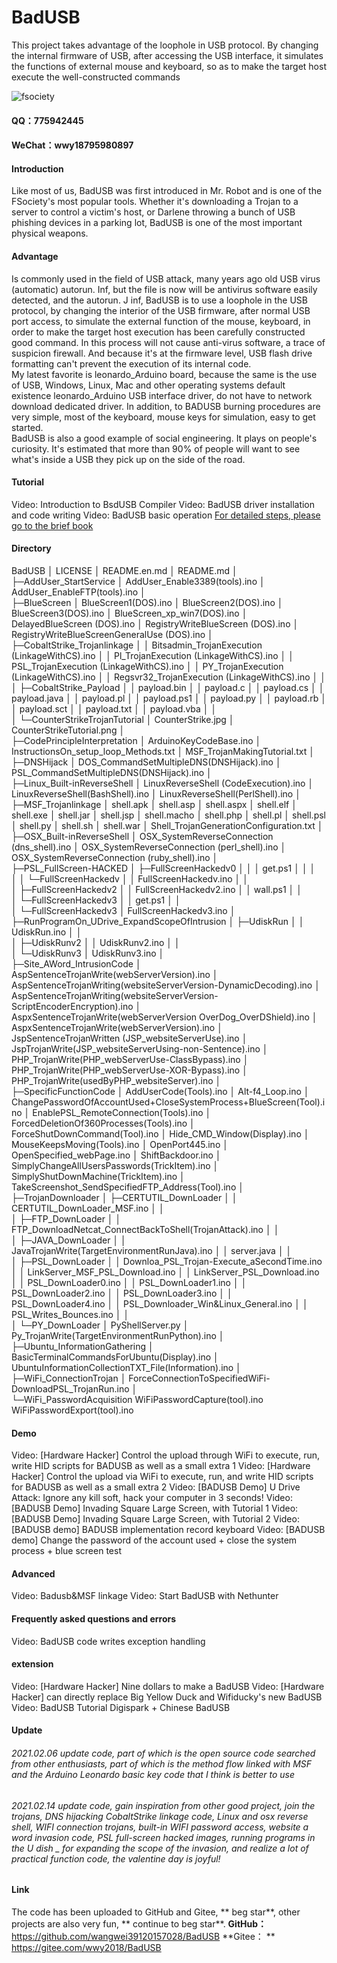 # BadUSB
This project takes advantage of the loophole in USB protocol. By changing the internal firmware of USB, after accessing the USB interface, it simulates the functions of external mouse and keyboard, so as to make the target host execute the well-constructed commands  

![fsociety](https://images.gitee.com/uploads/images/2021/0202/213932_6e4b146f_2323666.jpeg "src=http___static.ts.360.com_blog_wp-content_uploads_2016_08_160822-Post-fsociety-1.png&refer=http___static.ts.360.jpg")
#### QQ：775942445
#### WeChat：wwy18795980897

#### Introduction
Like most of us, BadUSB was first introduced in Mr. Robot and is one of the FSociety's most popular tools. Whether it's downloading a Trojan to a server to control a victim's host, or Darlene throwing a bunch of USB phishing devices in a parking lot, BadUSB is one of the most important physical weapons.  

#### Advantage
Is commonly used in the field of USB attack, many years ago old USB virus (automatic) autorun. Inf, but the file is now will be antivirus software easily detected, and the autorun. J inf, BadUSB is to use a loophole in the USB protocol, by changing the interior of the USB firmware, after normal USB port access, to simulate the external function of the mouse, keyboard, in order to make the target host execution has been carefully constructed good command. In this process will not cause anti-virus software, a trace of suspicion firewall. And because it's at the firmware level, USB flash drive formatting can't prevent the execution of its internal code.  
My latest favorite is leonardo_Arduino board, because the same is the use of USB, Windows, Linux, Mac and other operating systems default existence leonardo_Arduino USB interface driver, do not have to network download dedicated driver. In addition, to BADUSB burning procedures are very simple, most of the keyboard, mouse keys for simulation, easy to get started.  
BadUSB is also a good example of social engineering. It plays on people's curiosity. It's estimated that more than 90% of people will want to see what's inside a USB they pick up on the side of the road.  

#### Tutorial  
Video: Introduction to BsdUSB Compiler
Video: BadUSB driver installation and code writing
Video: BadUSB basic operation
[For detailed steps, please go to the brief book](https://www.jianshu.com/p/2b2b1dab85fe) 

#### Directory
BadUSB
│  LICENSE
│  README.en.md
│  README.md
│  
├─AddUser_StartService
│      AddUser_Enable3389(tools).ino
│      AddUser_EnableFTP(tools).ino
│      
├─BlueScreen
│      BlueScreen1(DOS).ino
│      BlueScreen2(DOS).ino
│      BlueScreen3(DOS).ino
│      BlueScreen_xp_win7(DOS).ino
│      DelayedBlueScreen (DOS).ino
│      RegistryWriteBlueScreen (DOS).ino
│      RegistryWriteBlueScreenGeneralUse (DOS).ino
│      
├─CobaltStrike_Trojanlinkage
│  │  Bitsadmin_TrojanExecution (LinkageWithCS).ino
│  │  Pl_TrojanExecution (LinkageWithCS).ino
│  │  PSL_TrojanExecution (LinkageWithCS).ino
│  │  PY_TrojanExecution (LinkageWithCS).ino
│  │  Regsvr32_TrojanExecution (LinkageWithCS).ino
│  │  
│  ├─CobaltStrike_Payload
│  │      payload.bin
│  │      payload.c
│  │      payload.cs
│  │      payload.java
│  │      payload.pl
│  │      payload.ps1
│  │      payload.py
│  │      payload.rb
│  │      payload.sct
│  │      payload.txt
│  │      payload.vba
│  │      
│  └─CounterStrikeTrojanTutorial
│          CounterStrike.jpg
│          CounterStrikeTutorial.png
│          
├─CodePrincipleInterpretation
│      ArduinoKeyCodeBase.ino
│      InstructionsOn_setup_loop_Methods.txt
│      MSF_TrojanMakingTutorial.txt
│      
├─DNSHijack
│      DOS_CommandSetMultipleDNS(DNSHijack).ino
│      PSL_CommandSetMultipleDNS(DNSHijack).ino
│      
├─Linux_Built-inReverseShell
│      LinuxReverseShell (CodeExecution).ino
│      LinuxReverseShell(BashShell).ino
│      LinuxReverseShell(PerlShell).ino
│      
├─MSF_Trojanlinkage
│      shell.apk
│      shell.asp
│      shell.aspx
│      shell.elf
│      shell.exe
│      shell.jar
│      shell.jsp
│      shell.macho
│      shell.php
│      shell.pl
│      shell.psl
│      shell.py
│      shell.sh
│      shell.war
│      Shell_TrojanGenerationConfiguration.txt
│      
├─OSX_Built-inReverseShell
│      OSX_SystemReverseConnection (dns_shell).ino
│      OSX_SystemReverseConnection (perl_shell).ino
│      OSX_SystemReverseConnection (ruby_shell).ino
│      
├─PSL_FullScreen-HACKED
│  ├─FullScreenHackedv0
│  │  │  get.ps1
│  │  │  
│  │  └─FullScreenHackedv
│  │          FullScreenHackedv.ino
│  │          
│  ├─FullScreenHackedv2
│  │      FullScreenHackedv2.ino
│  │      wall.ps1
│  │      
│  └─FullScreenHackedv3
│      │  get.ps1
│      │  
│      └─FullScreenHackedv3
│              FullScreenHackedv3.ino
│              
├─RunProgramOn_UDrive_ExpandScopeOfIntrusion
│  ├─UdiskRun
│  │      UdiskRun.ino
│  │      
│  ├─UdiskRunv2
│  │      UdiskRunv2.ino
│  │      
│  └─UdiskRunv3
│          UdiskRunv3.ino
│          
├─Site_AWord_IntrusionCode
│      AspSentenceTrojanWrite(webServerVersion).ino
│      AspSentenceTrojanWriting(websiteServerVersion-DynamicDecoding).ino
│      AspSentenceTrojanWriting(websiteServerVersion-ScriptEncoderEncryption).ino
│      AspxSentenceTrojanWrite(webServerVersion OverDog_OverDShield).ino
│      AspxSentenceTrojanWrite(webServerVersion).ino
│      JspSentenceTrojanWritten (JSP_websiteServerUse).ino
│      JspTrojanWrite(JSP_websiteServerUsing-non-Sentence).ino
│      PHP_TrojanWrite(PHP_webServerUse-ClassBypass).ino
│      PHP_TrojanWrite(PHP_webServerUse-XOR-Bypass).ino
│      PHP_TrojanWrite(usedByPHP_websiteServer).ino
│      
├─SpecificFunctionCode
│      AddUserCode(Tools).ino
│      Alt-f4_Loop.ino
│      ChangePasswordOfAccountUsed+CloseSystemProcess+BlueScreen(Tool).ino
│      EnablePSL_RemoteConnection(Tools).ino
│      ForcedDeletionOf360Processes(Tools).ino
│      ForceShutDownCommand(Tool).ino
│      Hide_CMD_Window(Display).ino
│      MouseKeepsMoving(Tools).ino
│      OpenPort445.ino
│      OpenSpecified_webPage.ino
│      ShiftBackdoor.ino
│      SimplyChangeAllUsersPasswords(TrickItem).ino
│      SimplyShutDownMachine(TrickItem).ino
│      TakeScreenshot_SendSpecifiedFTP_Address(Tool).ino
│      
├─TrojanDownloader
│  ├─CERTUTIL_DownLoader
│  │      CERTUTIL_DownLoader_MSF.ino
│  │      
│  ├─FTP_DownLoader
│  │      FTP_DownloadNetcat_ConnectBackToShell(TrojanAttack).ino
│  │      
│  ├─JAVA_DownLoader
│  │      JavaTrojanWrite(TargetEnvironmentRunJava).ino
│  │      server.java
│  │      
│  ├─PSL_DownLoader
│  │      Downloa_PSL_Trojan-Execute_aSecondTime.ino
│  │      LinkServer_MSF_PSL_Download.ino
│  │      LinkServer_PSL_Download.ino
│  │      PSL_DownLoader0.ino
│  │      PSL_DownLoader1.ino
│  │      PSL_DownLoader2.ino
│  │      PSL_DownLoader3.ino
│  │      PSL_DownLoader4.ino
│  │      PSL_Downloader_Win&Linux_General.ino
│  │      PSL_Writes_Bounces.ino
│  │      
│  └─PY_DownLoader
│          PyShellServer.py
│          Py_TrojanWrite(TargetEnvironmentRunPython).ino
│          
├─Ubuntu_InformationGathering
│      BasicTerminalCommandsForUbuntu(Display).ino
│      UbuntuInformationCollectionTXT_File(Information).ino
│      
├─WiFi_ConnectionTrojan
│      ForceConnectionToSpecifiedWiFi-DownloadPSL_TrojanRun.ino
│      
└─WiFi_PasswordAcquisition
        WiFiPasswordCapture(tool).ino
        WiFiPasswordExport(tool).ino
        
#### Demo
Video: [Hardware Hacker] Control the upload through WiFi to execute, run, write HID scripts for BADUSB as well as a small extra 1
Video: [Hardware Hacker] Control the upload via WiFi to execute, run, and write HID scripts for BADUSB as well as a small extra 2
Video: [BADUSB Demo] U Drive Attack: Ignore any kill soft, hack your computer in 3 seconds!
Video: [BADUSB Demo] Invading Square Large Screen, with Tutorial 1
Video: [BADUSB Demo] Invading Square Large Screen, with Tutorial 2
Video: [BADUSB demo] BADUSB implementation record keyboard
Video: [BADUSB demo] Change the password of the account used + close the system process + blue screen test

#### Advanced
Video: Badusb&MSF linkage
Video: Start BadUSB with Nethunter

#### Frequently asked questions and errors
Video: BadUSB code writes exception handling

#### extension
Video: [Hardware Hacker] Nine dollars to make a BadUSB
Video: [Hardware Hacker] can directly replace Big Yellow Duck and Wifiducky's new BadUSB
Video: BadUSB Tutorial Digispark + Chinese BadUSB

#### Update
###### 2021.02.06 update code, part of which is the open source code searched from other enthusiasts, part of which is the method flow linked with MSF and the Arduino Leonardo basic key code that I think is better to use
###### 2021.02.14 update code, gain inspiration from other good project, join the trojans, DNS hijacking CobaltStrike linkage code, Linux and osx reverse shell, WIFI connection trojans, built-in WIFI password access, website a word invasion code, PSL full-screen hacked images, running programs in the U dish _ for expanding the scope of the invasion, and realize a lot of practical function code, the valentine day is joyful!

#### Link
The code has been uploaded to GitHub and Gitee, ** beg star**, other projects are also very fun, ** continue to beg star**.
**GitHub：** https://github.com/wangwei39120157028/BadUSB
**Gitee： ** https://gitee.com/wwy2018/BadUSB
